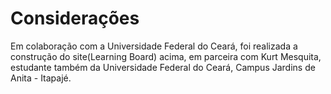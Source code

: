 # Considerações

Em colaboração com a Universidade Federal do Ceará, foi realizada a construção do site(Learning Board) acima, em parceira com Kurt Mesquita, estudante também da Universidade Federal do Ceará, Campus Jardins de Anita - Itapajé.

